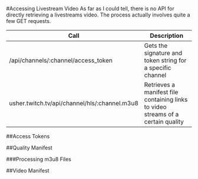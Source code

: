 #Accessing Livestream Video
As far as I could tell, there is no API for directly retrieving a livestreams video. The process actually involves quite a few GET requests. 


| Call | Description |
|------|-------------|
| /api/channels/:channel/access_token | Gets the signature and token string for a specific channel |
| usher.twitch.tv/api/channel/hls/:channel.m3u8| Retrieves a manifest file containing links to video streams of a certain quality |


##Access Tokens


##Quality Manifest


###Processing m3u8 Files


##Video Manifest